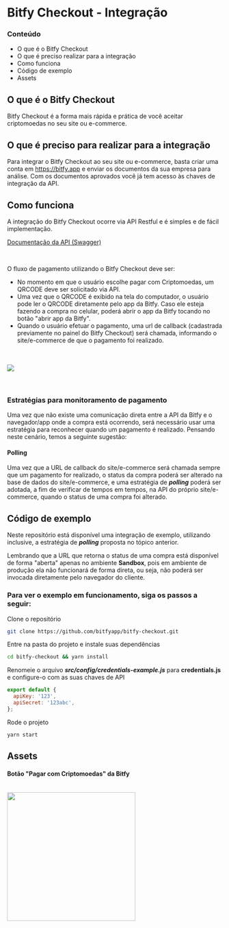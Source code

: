 # Bitfy Checkout - Integração

### Conteúdo

- O que é o Bitfy Checkout
- O que é preciso realizar para a integração
- Como funciona
- Código de exemplo
- Assets

## O que é o Bitfy Checkout

Bitfy Checkout é a forma mais rápida e prática de você aceitar criptomoedas no seu site ou e-commerce.

## O que é preciso para realizar para a integração

Para integrar o Bitfy Checkout ao seu site ou e-commerce, basta criar uma conta em https://bitfy.app e enviar os documentos da sua empresa para análise. Com os documentos aprovados você já tem acesso às chaves de integração da API.

## Como funciona

A integração do Bitfy Checkout ocorre via API Restful e é simples e de fácil implementação.

[Documentação da API (Swagger)](https://app.swaggerhub.com/apis-docs/bitfy/bitfy-checkout/1.0.0)

<br/>

O fluxo de pagamento utilizando o Bitfy Checkout deve ser:

- No momento em que o usuário escolhe pagar com Criptomoedas, um QRCODE deve ser solicitado via API.
- Uma vez que o QRCODE é exibido na tela do computador, o usuário pode ler o QRCODE diretamente pelo app da Bitfy. Caso ele esteja fazendo a compra no celular, poderá abrir o app da Bitfy tocando no botão "abrir app da Bitfy".
- Quando o usuário efetuar o pagamento, uma url de callback (cadastrada previamente no painel do Bitfy Checkout) será chamada, informando o site/e-commerce de que o pagamento foi realizado.

<br/><br/>
<img src="https://bitfy-assets.s3-sa-east-1.amazonaws.com/checkout/bitfy-checkout-bitfy.png">
<br/><br/><br/>
### Estratégias para monitoramento de pagamento

Uma vez que não existe uma comunicação direta entre a API da Bitfy e o navegador/app onde a compra está ocorrendo, será necessário usar uma estratégia para reconhecer quando um pagamento é realizado. Pensando neste cenário, temos a seguinte sugestão:

#### Polling

Uma vez que a URL de callback do site/e-commerce será chamada sempre que um pagamento for realizado, o status da compra poderá ser alterado na base de dados do site/e-commerce, e uma estratégia de ***polling*** poderá ser adotada, a fim de verificar de tempos em tempos, na API do próprio site/e-commerce, quando o status de uma compra foi alterado.

## Código de exemplo

Neste repositório está disponível uma integração de exemplo, utilizando inclusive, a estratégia de ***polling*** proposta no tópico anterior.

Lembrando que a URL que retorna o status de uma compra está disponível de forma "aberta" apenas no ambiente **Sandbox**, pois em ambiente de produção ela não funcionará de forma direta, ou seja, não poderá ser invocada diretamente pelo navegador do cliente.

### Para ver o exemplo em funcionamento, siga os passos a seguir:

Clone o repositório
```bash
git clone https://github.com/bitfyapp/bitfy-checkout.git
```

Entre na pasta do projeto e instale suas dependências
```bash
cd bitfy-checkout && yarn install
```

Renomeie o arquivo ***src/config/credentials-example.js*** para **credentials.js** e configure-o com as suas chaves de API
```javascript
export default {
  apiKey: '123',
  apiSecret: '123abc',
};
```

Rode o projeto
```bash
yarn start
```

## Assets

#### Botão "Pagar com Criptomoedas" da Bitfy
<br/>
<img src="https://bitfy-assets.s3-sa-east-1.amazonaws.com/checkout/pay-with-bitfy.png" width="300">